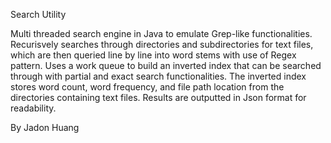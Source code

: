 Search Utility

Multi threaded search engine in Java to emulate Grep-like functionalities. Recurisvely searches through directories and subdirectories for text files, which are then queried line by line into word stems with use of Regex pattern. Uses a work queue to build an inverted index that can be searched through with partial and exact search functionalities. The inverted index stores word count, word frequency, and file path location from the directories containing text files. Results are outputted in Json format for readability. 

By Jadon Huang

